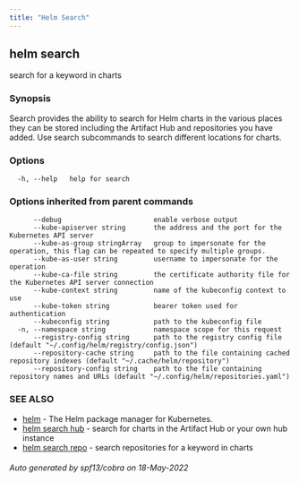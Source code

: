 ```yaml
---
title: "Helm Search"
---
```


## helm search

search for a keyword in charts

### Synopsis


Search provides the ability to search for Helm charts in the various places
they can be stored including the Artifact Hub and repositories you have added.
Use search subcommands to search different locations for charts.


### Options

```
  -h, --help   help for search
```

### Options inherited from parent commands

```
      --debug                       enable verbose output
      --kube-apiserver string       the address and the port for the Kubernetes API server
      --kube-as-group stringArray   group to impersonate for the operation, this flag can be repeated to specify multiple groups.
      --kube-as-user string         username to impersonate for the operation
      --kube-ca-file string         the certificate authority file for the Kubernetes API server connection
      --kube-context string         name of the kubeconfig context to use
      --kube-token string           bearer token used for authentication
      --kubeconfig string           path to the kubeconfig file
  -n, --namespace string            namespace scope for this request
      --registry-config string      path to the registry config file (default "~/.config/helm/registry/config.json")
      --repository-cache string     path to the file containing cached repository indexes (default "~/.cache/helm/repository")
      --repository-config string    path to the file containing repository names and URLs (default "~/.config/helm/repositories.yaml")
```

### SEE ALSO

* [helm](helm.md)	 - The Helm package manager for Kubernetes.
* [helm search hub](helm_search_hub.md)	 - search for charts in the Artifact Hub or your own hub instance
* [helm search repo](helm_search_repo.md)	 - search repositories for a keyword in charts

###### Auto generated by spf13/cobra on 18-May-2022
